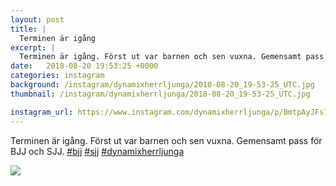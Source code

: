 ```yaml
---
layout: post
title: |
  Terminen är igång
excerpt: |
  Terminen är igång. Först ut var barnen och sen vuxna. Gemensamt pass för BJJ och SJJ.   
date:   2018-08-20 19:53:25 +0000
categories: instagram
background: /instagram/dynamixherrljunga/2018-08-20_19-53-25_UTC.jpg
thumbnail: /instagram/dynamixherrljunga/2018-08-20_19-53-25_UTC.jpg

instagram_url: https://www.instagram.com/dynamixherrljunga/p/BmtpAyJFs7W
---
```

Terminen är igång. Först ut var barnen och sen vuxna. Gemensamt pass för BJJ och SJJ. [#bjj](https://www.instagram.com/explore/tags/bjj/) [#sjj](https://www.instagram.com/explore/tags/sjj/) [#dynamixherrljunga](https://www.instagram.com/explore/tags/dynamixherrljunga/)



<img src='{{ site.baseurl }}/instagram/dynamixherrljunga/2018-08-20_19-53-25_UTC.jpg' class='img-fluid' />
